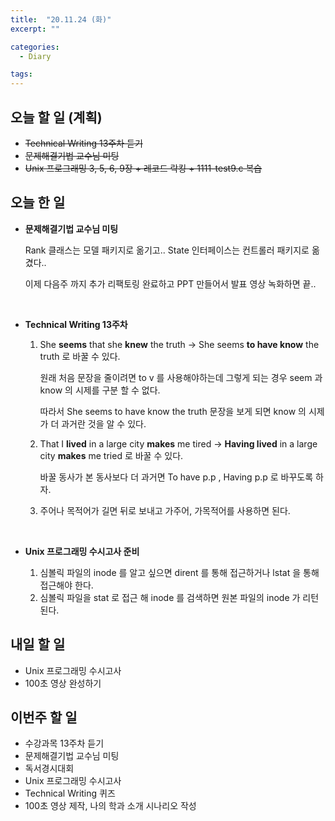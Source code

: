 ```yaml
---
title:  "20.11.24 (화)"
excerpt: ""

categories:
  - Diary

tags:
---
```


## 오늘 할 일 (계획)

- ~~Technical Writing 13주차 듣기~~
- ~~문제해결기법 교수님 미팅~~
- ~~Unix 프로그래밍 3, 5, 6, 9장 + 레코드 락킹 + 1111-test9.c 복습~~

## 오늘 한 일

- **문제해결기법 교수님 미팅**

  Rank 클래스는 모델 패키지로 옮기고.. State 인터페이스는 컨트롤러 패키지로 옮겼다..

  이제 다음주 까지 추가 리팩토링 완료하고 PPT 만들어서 발표 영상 녹화하면 끝..

  <br>

- **Technical Writing 13주차**

  1. She **seems** that she **knew** the truth &rarr; She seems **to have know** the truth 로 바꿀 수 있다.

     원래 처음 문장을 줄이려면 to v 를 사용해야하는데 그렇게 되는 경우 seem 과 know 의 시제를 구분 할 수 없다.

     따라서 She seems to have know the truth 문장을 보게 되면 know 의 시제가 더 과거란 것을 알 수 있다.

  2. That I **lived** in a large city **makes** me tired &rarr; **Having lived** in a large city **makes** me tried 로 바꿀 수 있다.

     바꿀 동사가 본 동사보다 더 과거면 To have p.p , Having p.p 로 바꾸도록 하자.

  3. 주어나 목적어가 길면 뒤로 보내고 가주어, 가목적어를 사용하면 된다.

  <br>

- **Unix 프로그래밍 수시고사 준비**

  1. 심볼릭 파일의 inode 를 알고 싶으면 dirent 를 통해 접근하거나 lstat 을 통해 접근해야 한다.
  2. 심볼릭 파일을 stat 로 접근 해 inode 를 검색하면 원본 파일의 inode 가 리턴된다.

##  내일 할 일

- Unix 프로그래밍 수시고사
- 100초 영상 완성하기

## 이번주 할 일

- 수강과목 13주차 듣기
- 문제해결기법 교수님 미팅
- 독서경시대회
- Unix 프로그래밍 수시고사
- Technical Writing 퀴즈
- 100초 영상 제작, 나의 학과 소개 시나리오 작성

<br>